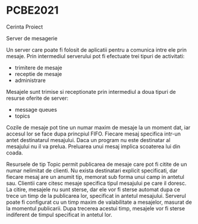# PCBE2021
Cerinta Proiect

Server de mesagerie

Un server care poate fi folosit de aplicatii pentru a comunica intre
ele prin mesaje. Prin intermediul serverului pot fi efectuate trei
tipuri de activitati:
- trimitere de mesaje
- receptie de mesaje
- administrare

Mesajele sunt trimise si receptionate prin intermediul a doua tipuri
de resurse oferite de server:
- message queues
- topics

Cozile de mesaje pot tine un numar maxim de mesaje la un moment dat,
iar accesul lor se face dupa princpiul FIFO. Fiecare mesaj specifica
intr-un antet destinatarul mesajului. Daca un program nu este
destinatar al mesajului nu il va prelua. Preluarea unui mesaj implica
scoaterea lui din coada.

Resursele de tip Topic permit publicarea de mesaje care pot fi citite
de un numar nelimitat de clienti. Nu exista destinatari explicit
specificati, dar fiecare mesaj are un anumit tip, memorat sub forma
unui camp in antetul sau. Clientii care citesc mesaje specifica tipul
mesajului pe care il doresc. La citire, mesajele nu sunt sterse, dar
ele vor fi sterse automat dupa ce trece un timp de la
publicarea lor, specificat in antetul mesajului. Serverul poate fi
configurat cu un timp maxim de valabilitate a mesajelor, masurat de la
momentul publicarii. Dupa trecerea acestui
timp, mesajele vor fi sterse indiferent de timpul specificat in
antetul lor.
